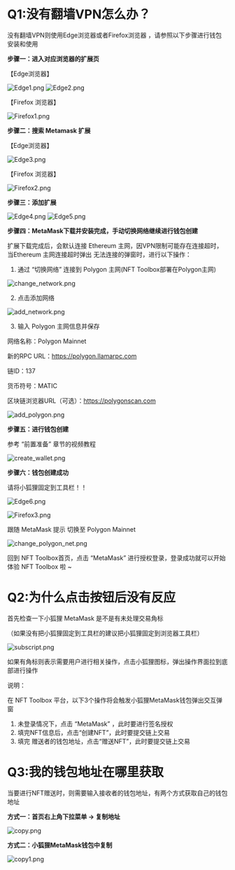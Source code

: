 # Q1:没有翻墙VPN怎么办？

没有翻墙VPN则使用Edge浏览器或者Firefox浏览器 ，请参照以下步骤进行钱包安装和使用

**步骤一：进入对应浏览器的扩展页**

【Edge浏览器】

![Edge1.png](http://gcdncs.101.com/v0.1/static/nft_toolbox_service/tutorial/Edge%E6%B5%8F%E8%A7%88%E5%99%A8%E6%89%A9%E5%B1%95%E5%85%A5%E5%8F%A3.png)
![Edge2.png](http://gcdncs.101.com/v0.1/static/nft_toolbox_service/tutorial/Edge%E6%B5%8F%E8%A7%88%E5%99%A8%E6%89%A9%E5%B1%95%E7%AE%A1%E7%90%86.png)

【Firefox 浏览器】

![Firefox1.png](http://gcdncs.101.com/v0.1/static/nft_toolbox_service/tutorial/Firefox%E6%B5%8F%E8%A7%88%E5%99%A8%E6%89%A9%E5%B1%95%E5%85%A5%E5%8F%A3.png)

**步骤二：搜索 Metamask 扩展**

【Edge浏览器】

![Edge3.png](http://gcdncs.101.com/v0.1/static/nft_toolbox_service/tutorial/Edge%E6%B5%8F%E8%A7%88%E5%99%A8%E6%90%9C%E7%B4%A2%E5%B0%8F%E7%8B%90%E7%8B%B8.png)

【Firefox 浏览器】

![Firefox2.png](http://gcdncs.101.com/v0.1/static/nft_toolbox_service/tutorial/Firefox%E6%B5%8F%E8%A7%88%E5%99%A8%E6%90%9C%E7%B4%A2%E5%B0%8F%E7%8B%90%E7%8B%B8.png)

**步骤三：添加扩展**

![Edge4.png](http://gcdncs.101.com/v0.1/static/nft_toolbox_service/tutorial/%E6%B7%BB%E5%8A%A0%E6%89%A9%E5%B1%95.png)
![Edge5.png](http://gcdncs.101.com/v0.1/static/nft_toolbox_service/tutorial/%E6%B7%BB%E5%8A%A0%E6%89%A9%E5%B1%951.png)

**步骤四：MetaMask下载并安装完成，手动切换网络继续进行钱包创建**

扩展下载完成后，会默认连接 Ethereum 主网，因VPN限制可能存在连接超时，当Ethereum 主网连接超时弹出 无法连接的弹窗时，进行以下操作：

1. 通过 “切换网络” 连接到 Polygon 主网(NFT Toolbox部署在Polygon主网)

![change_network.png](http://gcdncs.101.com/v0.1/static/nft_toolbox_service/tutorial/%E5%88%87%E6%8D%A2%E7%BD%91%E7%BB%9C.png)

2. 点击添加网络

![add_network.png](http://gcdncs.101.com/v0.1/static/nft_toolbox_service/tutorial/%E6%B7%BB%E5%8A%A0%E7%BD%91%E7%BB%9C.png)

3. 输入 Polygon 主网信息并保存

网络名称：Polygon Mainnet 

新的RPC URL：https://polygon.llamarpc.com

链ID：137

货币符号：MATIC

区块链浏览器URL（可选）：https://polygonscan.com

![add_polygon.png](http://gcdncs.101.com/v0.1/static/nft_toolbox_service/tutorial/%E6%B7%BB%E5%8A%A0Polygon%E7%BD%91%E7%BB%9C.png)

**步骤五：进行钱包创建**

参考 “前置准备” 章节的视频教程

![create_wallet.png](http://gcdncs.101.com/v0.1/static/nft_toolbox_service/tutorial/%E5%88%9B%E5%BB%BA%E9%92%B1%E5%8C%85.png)

**步骤六：钱包创建成功**

请将小狐狸固定到工具栏！！

![Edge6.png](http://gcdncs.101.com/v0.1/static/nft_toolbox_service/tutorial/%E5%9B%BA%E5%AE%9A%E5%B7%A5%E5%85%B7%E6%A0%8F.png)

![Firefox3.png](http://gcdncs.101.com/v0.1/static/nft_toolbox_service/tutorial/Firefox%E5%9B%BA%E5%AE%9A%E5%B7%A5%E5%85%B7%E6%A0%8F.png)

跟随 MetaMask 提示 切换至 Polygon Mainnet

![change_polygon_net.png](http://gcdncs.101.com/v0.1/static/nft_toolbox_service/tutorial/%E5%88%87%E6%8D%A2Polygon%E7%BD%91%E7%BB%9C.png)

回到 NFT Toolbox首页，点击 “MetaMask” 进行授权登录，登录成功就可以开始体验 NFT Toolbox 啦 ~

# Q2:为什么点击按钮后没有反应

首先检查一下小狐狸 MetaMask 是不是有未处理交易角标

（如果没有把小狐狸固定到工具栏的建议把小狐狸固定到浏览器工具栏）

![subscript.png](http://gcdncs.101.com/v0.1/static/nft_toolbox_service/tutorial/%E5%B0%8F%E7%8B%90%E7%8B%B8%E8%A7%92%E6%A0%87.png)

如果有角标则表示需要用户进行相关操作，点击小狐狸图标，弹出操作界面拉到底部进行操作

说明：

在 NFT Toolbox 平台，以下3个操作将会触发小狐狸MetaMask钱包弹出交互弹窗

1. 未登录情况下，点击 “MetaMask” ，此时要进行签名授权
2. 填完NFT信息后，点击“创建NFT”，此时要提交链上交易
3. 填完 赠送者的钱包地址，点击“赠送NFT”，此时要提交链上交易


# Q3:我的钱包地址在哪里获取

当要进行NFT赠送时，则需要输入接收者的钱包地址，有两个方式获取自己的钱包地址

**方式一：首页右上角下拉菜单 -> 复制地址**

![copy.png](http://gcdncs.101.com/v0.1/static/nft_toolbox_service/tutorial/%E5%A4%8D%E5%88%B6%E5%9C%B0%E5%9D%80.png)

**方式二：小狐狸MetaMask钱包中复制**

![copy1.png](http://gcdncs.101.com/v0.1/static/nft_toolbox_service/tutorial/%E9%92%B1%E5%8C%85%E5%A4%8D%E5%88%B6%E5%9C%B0%E5%9D%80.png)
